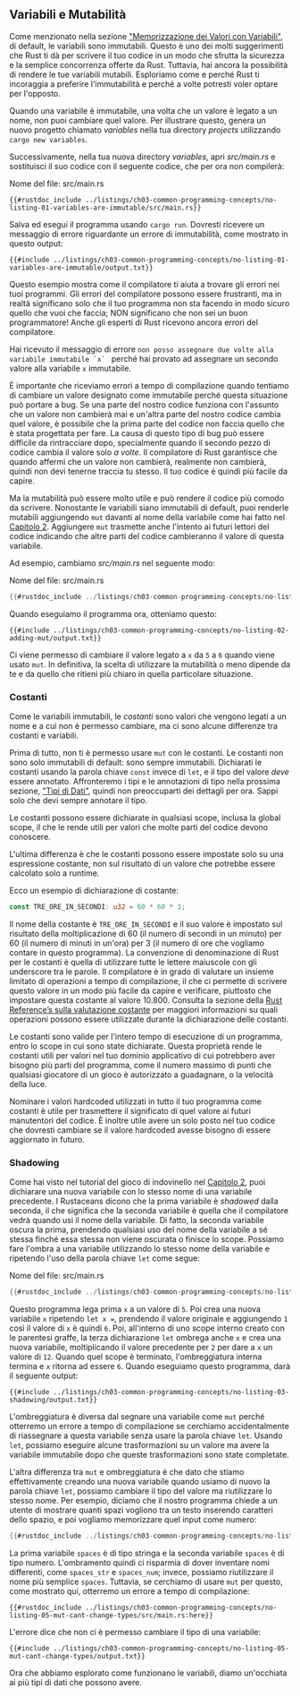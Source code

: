 ## Variabili e Mutabilità

Come menzionato nella sezione ["Memorizzazione dei Valori con Variabili"][storing-values-with-variables]<!-- ignore -->, di default, le variabili sono immutabili. Questo è uno dei molti suggerimenti che Rust ti dà per scrivere il tuo codice in un modo che sfrutta la sicurezza e la semplice concorrenza offerte da Rust. Tuttavia, hai ancora la possibilità di rendere le tue variabili mutabili. Esploriamo come e perché Rust ti incoraggia a preferire l'immutabilità e perché a volte potresti voler optare per l'opposto.

Quando una variabile è immutabile, una volta che un valore è legato a un nome, non puoi cambiare quel valore. Per illustrare questo, genera un nuovo progetto chiamato *variables* nella tua directory *projects* utilizzando `cargo new variables`.

Successivamente, nella tua nuova directory *variables*, apri *src/main.rs* e sostituisci il suo codice con il seguente codice, che per ora non compilerà:

<span class="filename">Nome del file: src/main.rs</span>

```rust,ignore,does_not_compile
{{#rustdoc_include ../listings/ch03-common-programming-concepts/no-listing-01-variables-are-immutable/src/main.rs}}
```

Salva ed esegui il programma usando `cargo run`. Dovresti ricevere un messaggio di errore riguardante un errore di immutabilità, come mostrato in questo output:

```console
{{#include ../listings/ch03-common-programming-concepts/no-listing-01-variables-are-immutable/output.txt}}
```

Questo esempio mostra come il compilatore ti aiuta a trovare gli errori nei tuoi programmi. Gli errori del compilatore possono essere frustranti, ma in realtà significano solo che il tuo programma non sta facendo in modo sicuro quello che vuoi che faccia; NON significano che non sei un buon programmatore! Anche gli esperti di Rust ricevono ancora errori del compilatore.

Hai ricevuto il messaggio di errore ``non posso assegnare due volte alla variabile immutabile `x` `` perché hai provato ad assegnare un secondo valore alla variabile `x` immutabile.

È importante che riceviamo errori a tempo di compilazione quando tentiamo di cambiare un valore designato come immutabile perché questa situazione può portare a bug. Se una parte del nostro codice funziona con l'assunto che un valore non cambierà mai e un'altra parte del nostro codice cambia quel valore, è possibile che la prima parte del codice non faccia quello che è stata progettata per fare. La causa di questo tipo di bug può essere difficile da rintracciare dopo, specialmente quando il secondo pezzo di codice cambia il valore solo *a volte*. Il compilatore di Rust garantisce che quando affermi che un valore non cambierà, realmente non cambierà, quindi non devi tenerne traccia tu stesso. Il tuo codice è quindi più facile da capire.

Ma la mutabilità può essere molto utile e può rendere il codice più comodo da scrivere. Nonostante le variabili siano immutabili di default, puoi renderle mutabili aggiungendo `mut` davanti al nome della variabile come hai fatto nel [Capitolo 2][storing-values-with-variables]<!-- ignore -->. Aggiungere `mut` trasmette anche l'intento ai futuri lettori del codice indicando che altre parti del codice cambieranno il valore di questa variabile.

Ad esempio, cambiamo *src/main.rs* nel seguente modo:

<span class="filename">Nome del file: src/main.rs</span>

```rust
{{#rustdoc_include ../listings/ch03-common-programming-concepts/no-listing-02-adding-mut/src/main.rs}}
```

Quando eseguiamo il programma ora, otteniamo questo:

```console
{{#include ../listings/ch03-common-programming-concepts/no-listing-02-adding-mut/output.txt}}
```

Ci viene permesso di cambiare il valore legato a `x` da `5` a `6` quando viene usato `mut`. In definitiva, la scelta di utilizzare la mutabilità o meno dipende da te e da quello che ritieni più chiaro in quella particolare situazione.

### Costanti

Come le variabili immutabili, le *costanti* sono valori che vengono legati a un nome e a cui non è permesso cambiare, ma ci sono alcune differenze tra costanti e variabili.

Prima di tutto, non ti è permesso usare `mut` con le costanti. Le costanti non sono solo immutabili di default: sono sempre immutabili. Dichiarati le costanti usando la parola chiave `const` invece di `let`, e il tipo del valore *deve* essere annotato. Affronteremo i tipi e le annotazioni di tipo nella prossima sezione, ["Tipi di Dati"][data-types]<!-- ignore -->, quindi non preoccuparti dei dettagli per ora. Sappi solo che devi sempre annotare il tipo.

Le costanti possono essere dichiarate in qualsiasi scope, inclusa la global scope, il che le rende utili per valori che molte parti del codice devono conoscere.

L'ultima differenza è che le costanti possono essere impostate solo su una espressione costante, non sul risultato di un valore che potrebbe essere calcolato solo a runtime.

Ecco un esempio di dichiarazione di costante:

```rust
const TRE_ORE_IN_SECONDI: u32 = 60 * 60 * 3;
```

Il nome della costante è `TRE_ORE_IN_SECONDI` e il suo valore è impostato sul risultato della moltiplicazione di 60 (il numero di secondi in un minuto) per 60 (il numero di minuti in un'ora) per 3 (il numero di ore che vogliamo contare in questo programma). La convenzione di denominazione di Rust per le costanti è quella di utilizzare tutte le lettere maiuscole con gli underscore tra le parole. Il compilatore è in grado di valutare un insieme limitato di operazioni a tempo di compilazione, il che ci permette di scrivere questo valore in un modo più facile da capire e verificare, piuttosto che impostare questa costante al valore 10.800. Consulta la sezione della [Rust Reference’s sulla valutazione costante][const-eval] per maggiori informazioni su quali operazioni possono essere utilizzate durante la dichiarazione delle costanti.

Le costanti sono valide per l'intero tempo di esecuzione di un programma, entro lo scope in cui sono state dichiarate. Questa proprietà rende le costanti utili per valori nel tuo dominio applicativo di cui potrebbero aver bisogno più parti del programma, come il numero massimo di punti che qualsiasi giocatore di un gioco è autorizzato a guadagnare, o la velocità della luce.

Nominare i valori hardcoded utilizzati in tutto il tuo programma come costanti è utile per trasmettere il significato di quel valore ai futuri manutentori del codice. È inoltre utile avere un solo posto nel tuo codice che dovresti cambiare se il valore hardcoded avesse bisogno di essere aggiornato in futuro.

### Shadowing

Come hai visto nel tutorial del gioco di indovinello nel [Capitolo 2][comparing-the-guess-to-the-secret-number]<!-- ignore -->, puoi dichiarare una nuova variabile con lo stesso nome di una variabile precedente. I Rustaceans dicono che la prima variabile è *shadowed* dalla seconda, il che significa che la seconda variabile è quella che il compilatore vedrà quando usi il nome della variabile. Di fatto, la seconda variabile oscura la prima, prendendo qualsiasi uso del nome della variabile a sé stessa finché essa stessa non viene oscurata o finisce lo scope. Possiamo fare l'ombra a una variabile utilizzando lo stesso nome della variabile e ripetendo l'uso della parola chiave `let` come segue:

<span class="filename">Nome del file: src/main.rs</span>

```rust
{{#rustdoc_include ../listings/ch03-common-programming-concepts/no-listing-03-shadowing/src/main.rs}}
```

Questo programma lega prima `x` a un valore di `5`. Poi crea una nuova variabile `x` ripetendo `let x =`, prendendo il valore originale e aggiungendo `1` così il valore di `x` è quindi `6`. Poi, all'interno di uno scope interno creato con le parentesi graffe, la terza dichiarazione `let` ombrega anche `x` e crea una nuova variabile, moltiplicando il valore precedente per `2` per dare a `x` un valore di `12`. Quando quel scope è terminato, l'ombreggiatura interna termina e `x` ritorna ad essere `6`. Quando eseguiamo questo programma, darà il seguente output:

```console
{{#include ../listings/ch03-common-programming-concepts/no-listing-03-shadowing/output.txt}}
```

L'ombreggiatura è diversa dal segnare una variabile come `mut` perché otterremo un errore a tempo di compilazione se cerchiamo accidentalmente di riassegnare a questa variabile senza usare la parola chiave `let`. Usando `let`, possiamo eseguire alcune trasformazioni su un valore ma avere la variabile immutabile dopo che queste trasformazioni sono state completate.

L'altra differenza tra `mut` e ombreggiatura è che dato che stiamo effettivamente creando una nuova variabile quando usiamo di nuovo la parola chiave `let`, possiamo cambiare il tipo del valore ma riutilizzare lo stesso nome. Per esempio, diciamo che il nostro programma chiede a un utente di mostrare quanti spazi vogliono tra un testo inserendo caratteri dello spazio, e poi vogliamo memorizzare quel input come numero:

```rust
{{#rustdoc_include ../listings/ch03-common-programming-concepts/no-listing-04-shadowing-can-change-types/src/main.rs:here}}
```
La prima variabile `spaces` è di tipo stringa e la seconda variabile `spaces`
è di tipo numero. L'ombramento quindi ci risparmia di dover inventare
nomi differenti, come `spaces_str` e `spaces_num`; invece, possiamo riutilizzare
il nome più semplice `spaces`. Tuttavia, se cerchiamo di usare `mut` per questo, come mostrato
qui, otterremo un errore a tempo di compilazione:

```rust,ignore,does_not_compile
{{#rustdoc_include ../listings/ch03-common-programming-concepts/no-listing-05-mut-cant-change-types/src/main.rs:here}}
```

L'errore dice che non ci è permesso cambiare il tipo di una variabile:

```console
{{#include ../listings/ch03-common-programming-concepts/no-listing-05-mut-cant-change-types/output.txt}}
```

Ora che abbiamo esplorato come funzionano le variabili, diamo un'occhiata ai più tipi di dati che
possono avere.

[comparing-the-guess-to-the-secret-number]:
ch02-00-guessing-game-tutorial.html#comparing-the-guess-to-the-secret-number
[data-types]: ch03-02-data-types.html#data-types
[storing-values-with-variables]: ch02-00-guessing-game-tutorial.html#storing-values-with-variables
[const-eval]: ../reference/const_eval.html

